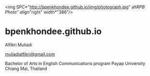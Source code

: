 <img SPC*"http://bpenkhondee.github.io/img/photograph.jpg" alt*RPB Photo" align*"right" width*"386"/>

# bpenkhondee.github.io

Alfikri Muliadi 

muliadialfikri@gmail.com  

Bachelor of Arts in English Communications program  Payap University  Chiang Mai, Thailand


